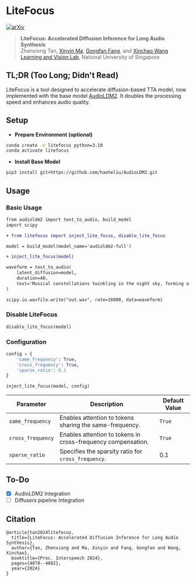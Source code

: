 
<!-- <div align="center"> -->



# LiteFocus 

<!-- <img src="assets/LOGO.jpg" height="128px" style="border-radius: 28px;"/> -->
<!-- <br> -->
<a href="https://arxiv.org/abs/2407.10468"><img src="https://img.shields.io/badge/ariXv-2407.10468-A42C25.svg" alt="arXiv"></a>
<br>

<!-- </div> -->

> **LiteFocus: Accelerated Diffusion Inference for Long Audio Synthesis**
> <br>
> Zhenxiong Tan, 
> [Xinyin Ma](https://horseee.github.io), 
> [Gongfan Fang](https://fangggf.github.io), 
> and 
> [Xinchao Wang](https://sites.google.com/site/sitexinchaowang/)
> <br>
> [Learning and Vision Lab](http://lv-nus.org/), National University of Singapore
> <br>


## TL;DR (Too Long; Didn't Read)
LiteFocus is a tool designed to accelerate diffusion-based TTA model, now implemented with the base model [AudioLDM2](https://audioldm.github.io/audioldm2). It doubles the processing speed and enhances audio quality.


## Setup
* **Prepare Environment (optional)**
```bash
conda create -n litefocus python=3.10
conda activate litefocus
```
* **Install Base Model**
```bash
pip3 install git+https://github.com/haoheliu/AudioLDM2.git
```


## Usage
### Basic Usage
```diff
from audioldm2 import text_to_audio, build_model
import scipy

+ from litefocus import inject_lite_focus, disable_lite_focus

model = build_model(model_name='audioldm2-full')

+ inject_lite_focus(model)

waveform = text_to_audio(
    latent_diffusion=model,
    duration=40,
    text='Musical constellations twinkling in the night sky, forming a cosmic melody.',
)

scipy.io.wavfile.write("out.wav", rate=16000, data=waveform)
```

### Disable LiteFocus
```python
disable_lite_focus(model)
```


### Configuration
```python
config = {
    'same_frequency': True,
    'cross_frequency': True,
    'sparse_ratio': 0.1
}

inject_lite_focus(model, config)
```


| Parameter         | Description                                                            | Default Value |
| ----------------- | ---------------------------------------------------------------------- | ------------- |
| `same_frequency`  | Enables attention to tokens sharing the same-frequency.                | `True`        |
| `cross_frequency` | Enables attention to tokens in cross-frequency           compensation. | `True`        |
| `sparse_ratio`    | Specifies the sparsity ratio for `cross_frequency`.                    | 0.1           |


## To-Do
- [x] AudioLDM2 Integration
- [ ] Diffusers pipeline Integration

## Citation
```
@article{tan2024litefocus,
  title={LiteFocus: Accelerated Diffusion Inference for Long Audio Synthesis},
  author={Tan, Zhenxiong and Ma, Xinyin and Fang, Gongfan and Wang, Xinchao},
  booktitle={Proc. Interspeech 2024},
  pages={4878--4882},
  year={2024}
}
```
